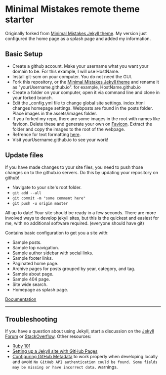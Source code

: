 # Minimal Mistakes remote theme starter

Originally forked from [Minimal Mistakes Jekyll theme](https://github.com/mmistakes/minimal-mistakes).
My version just configured the home page as a splash page and added my information.

## Basic Setup
- Create a github account. Make your username what you want your domain to be. For this example, I will use HostName.
- Install git-scm on your computer. You do not need the GUI.
- Fork this repository, or the [Minimal Mistakes Jekyll theme](https://github.com/mmistakes/minimal-mistakes) and rename it as "yourUsername.github.io". for example, HostName.github.io
- Create a folder on your computer, open it via command line and clone in your forked branch. 
- Edit the _config.yml file to change global site settings. index.html changes homepage settings. Webposts are found in the posts folder. Place images in the assets/images folder.
- If you forked my repo, there are some images in the root with names like favicon. Delete these and generate your own on [Favicon](https://favicon.io/). Extract the folder and copy the images to the root of the webpage.
- Refrence for text formatting [here](https://kramdown.gettalong.org/quickref.html).
- Visit yourUsername.github.io to see your work!

## Update files
If you have made changes to your site files, you need to push those changes on to the github.io servers. Do this by updating your repository on github!
- Navigate to your site's root folder.
- `git add --all`
- `git commit -m "some comment here"`
- `git push -u origin master`

All up to date! Your site should be ready in a few seconds.
There are more involved ways to develop jekyll sites, but this is the quickest and easiest for me, with no additional software required. (everyone should have git)

Contains basic configuration to get you a site with:

- Sample posts.
- Sample top navigation.
- Sample author sidebar with social links.
- Sample footer links.
- Paginated home page.
- Archive pages for posts grouped by year, category, and tag.
- Sample about page.
- Sample 404 page.
- Site wide search.
- Homepage as splash page.

[Documentation](https://mmistakes.github.io/minimal-mistakes/docs/configuration/)

---

## Troubleshooting

If you have a question about using Jekyll, start a discussion on the [Jekyll Forum](https://talk.jekyllrb.com/) or [StackOverflow](https://stackoverflow.com/questions/tagged/jekyll). Other resources:

- [Ruby 101](https://jekyllrb.com/docs/ruby-101/)
- [Setting up a Jekyll site with GitHub Pages](https://jekyllrb.com/docs/github-pages/)
- [Configuring GitHub Metadata](https://github.com/jekyll/github-metadata/blob/master/docs/configuration.md#configuration) to work properly when developing locally and avoid `No GitHub API authentication could be found. Some fields may be missing or have incorrect data.` warnings.
